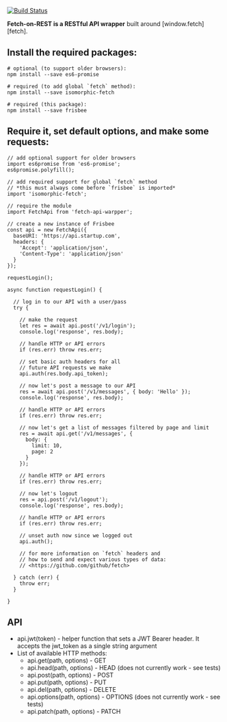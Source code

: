 [![Build Status](https://travis-ci.org/maichanchinh/fetch-api.svg?branch=master)](https://travis-ci.org/maichanchinh/fetch-api)

**Fetch-on-REST is a RESTful API wrapper** built around [window.fetch][fetch].

## Install the required packages:

    # optional (to support older browsers):
    npm install --save es6-promise

    # required (to add global `fetch` method):
    npm install --save isomorphic-fetch

    # required (this package):
    npm install --save frisbee

## Require it, set default options, and make some requests:

    // add optional support for older browsers
    import es6promise from 'es6-promise';
    es6promise.polyfill();
    
    // add required support for global `fetch` method
    // *this must always come before `frisbee` is imported*
    import 'isomorphic-fetch';
    
    // require the module
    import FetchApi from 'fetch-api-warpper';
    
    // create a new instance of Frisbee
    const api = new FetchApi({
      baseURI: 'https://api.startup.com',
      headers: {
        'Accept': 'application/json',
        'Content-Type': 'application/json'
      }
    });
    
    requestLogin();
    
    async function requestLogin() {
    
      // log in to our API with a user/pass
      try {
    
        // make the request
        let res = await api.post('/v1/login');
        console.log('response', res.body);
    
        // handle HTTP or API errors
        if (res.err) throw res.err;
    
        // set basic auth headers for all
        // future API requests we make
        api.auth(res.body.api_token);
    
        // now let's post a message to our API
        res = await api.post('/v1/messages', { body: 'Hello' });
        console.log('response', res.body);
    
        // handle HTTP or API errors
        if (res.err) throw res.err;
    
        // now let's get a list of messages filtered by page and limit
        res = await api.get('/v1/messages', {
          body: {
            limit: 10,
            page: 2
          }
        });
    
        // handle HTTP or API errors
        if (res.err) throw res.err;
    
        // now let's logout
        res = api.post('/v1/logout');
        console.log('response', res.body);
    
        // handle HTTP or API errors
        if (res.err) throw res.err;
    
        // unset auth now since we logged out
        api.auth();
    
        // for more information on `fetch` headers and
        // how to send and expect various types of data:
        // <https://github.com/github/fetch>
    
      } catch (err) {
        throw err;
      }
    
    }
## API

 - api.jwt(token) - helper function that sets a JWT Bearer header. It accepts the jwt_token as a single string argument
 - List of available HTTP methods:
	- api.get(path, options) - GET
	- api.head(path, options) - HEAD (does not currently work - see tests)
	- api.post(path, options) - POST
	- api.put(path, options) - PUT
	- api.del(path, options) - DELETE
	- api.options(path, options) - OPTIONS (does not currently work - see tests)
	- api.patch(path, options) - PATCH
